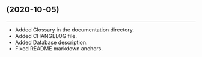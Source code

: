 ## (2020-10-05)
---
* Added Glossary in the documentation directory.
* Added CHANGELOG file.
* Added Database description.
* Fixed README markdown anchors.